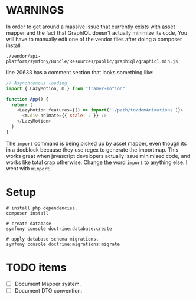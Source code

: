 # WARNINGS

In order to get around a massive issue that currently exists with asset mapper
and the fact that GraphIQL doesn't actually minimize its code, You will have to
manually edit one of the vendor files after doing a composer install.

`./vendor/api-platform/symfony/Bundle/Resources/public/graphiql/graphiql.min.js`

line 20633 has a comment section that looks something like:
```js
// Asynchronous loading
import { LazyMotion, m } from "framer-motion"

function App() {
  return (
    <LazyMotion features={() => import('./path/to/domAnimations')}>
      <m.div animate={{ scale: 2 }} />
    </LazyMotion>
  )
}
```

The `import` command is being picked up by asset mapper, even though its in a
docblock because they use regex to generate the importmap. This works great when
javascript developers actually issue minimised code, and works like total crap
otherwise. Change the word `import` to anything else. I went with `mimport`.

# Setup

```shell
# install php dependencies.
composer install

# create database
symfony console doctrine:database:create

# apply database schema migrations.
symfony console doctrine:migrations:migrate

```


# TODO items

- [ ] Document Mapper system.
- [ ] Document DTO convention.